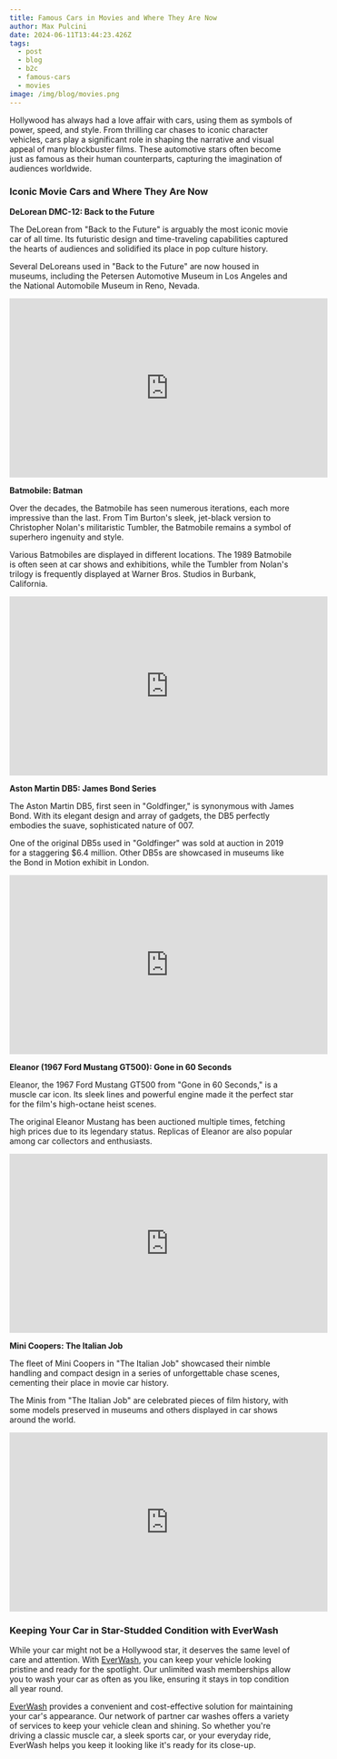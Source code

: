 ```yaml
---
title: Famous Cars in Movies and Where They Are Now
author: Max Pulcini
date: 2024-06-11T13:44:23.426Z
tags:
  - post
  - blog
  - b2c
  - famous-cars
  - movies
image: /img/blog/movies.png
---
```

Hollywood has always had a love affair with cars, using them as symbols of power, speed, and style. From thrilling car chases to iconic character vehicles, cars play a significant role in shaping the narrative and visual appeal of many blockbuster films. These automotive stars often become just as famous as their human counterparts, capturing the imagination of audiences worldwide.

### Iconic Movie Cars and Where They Are Now

**DeLorean DMC-12: Back to the Future**

The DeLorean from "Back to the Future" is arguably the most iconic movie car of all time. Its futuristic design and time-traveling capabilities captured the hearts of audiences and solidified its place in pop culture history.

Several DeLoreans used in "Back to the Future" are now housed in museums, including the Petersen Automotive Museum in Los Angeles and the National Automobile Museum in Reno, Nevada.

<iframe width="560" height="315" src="https://www.youtube.com/embed/FWG3Dfss3Jc?si=p-fyKp9xqJfXPLMK" title="YouTube video player" frameborder="0" allow="accelerometer; autoplay; clipboard-write; encrypted-media; gyroscope; picture-in-picture; web-share" referrerpolicy="strict-origin-when-cross-origin" allowfullscreen></iframe>

**Batmobile: Batman**

Over the decades, the Batmobile has seen numerous iterations, each more impressive than the last. From Tim Burton's sleek, jet-black version to Christopher Nolan's militaristic Tumbler, the Batmobile remains a symbol of superhero ingenuity and style.

Various Batmobiles are displayed in different locations. The 1989 Batmobile is often seen at car shows and exhibitions, while the Tumbler from Nolan's trilogy is frequently displayed at Warner Bros. Studios in Burbank, California.

<iframe width="560" height="315" src="https://www.youtube.com/embed/4jvoQDVnzv4?si=qYRyvrRuysPpF9GA" title="YouTube video player" frameborder="0" allow="accelerometer; autoplay; clipboard-write; encrypted-media; gyroscope; picture-in-picture; web-share" referrerpolicy="strict-origin-when-cross-origin" allowfullscreen></iframe>

**Aston Martin DB5: James Bond Series**

The Aston Martin DB5, first seen in "Goldfinger," is synonymous with James Bond. With its elegant design and array of gadgets, the DB5 perfectly embodies the suave, sophisticated nature of 007.

One of the original DB5s used in "Goldfinger" was sold at auction in 2019 for a staggering $6.4 million. Other DB5s are showcased in museums like the Bond in Motion exhibit in London.

<iframe width="560" height="315" src="https://www.youtube.com/embed/oaEiL7zR2aQ?si=z859d7jbKgZQVhth" title="YouTube video player" frameborder="0" allow="accelerometer; autoplay; clipboard-write; encrypted-media; gyroscope; picture-in-picture; web-share" referrerpolicy="strict-origin-when-cross-origin" allowfullscreen></iframe>

**Eleanor (1967 Ford Mustang GT500): Gone in 60 Seconds**

Eleanor, the 1967 Ford Mustang GT500 from "Gone in 60 Seconds," is a muscle car icon. Its sleek lines and powerful engine made it the perfect star for the film's high-octane heist scenes.

The original Eleanor Mustang has been auctioned multiple times, fetching high prices due to its legendary status. Replicas of Eleanor are also popular among car collectors and enthusiasts.

<iframe width="560" height="315" src="https://www.youtube.com/embed/N8b2_YByEBU?si=dyX0YvZ2l24bPrBe" title="YouTube video player" frameborder="0" allow="accelerometer; autoplay; clipboard-write; encrypted-media; gyroscope; picture-in-picture; web-share" referrerpolicy="strict-origin-when-cross-origin" allowfullscreen></iframe>

**Mini Coopers: The Italian Job**

The fleet of Mini Coopers in "The Italian Job" showcased their nimble handling and compact design in a series of unforgettable chase scenes, cementing their place in movie car history.

The Minis from "The Italian Job" are celebrated pieces of film history, with some models preserved in museums and others displayed in car shows around the world.

<iframe width="560" height="315" src="https://www.youtube.com/embed/6u62DC8AkOw?si=CkI1ByIRVaF21g2x" title="YouTube video player" frameborder="0" allow="accelerometer; autoplay; clipboard-write; encrypted-media; gyroscope; picture-in-picture; web-share" referrerpolicy="strict-origin-when-cross-origin" allowfullscreen></iframe>

### Keeping Your Car in Star-Studded Condition with EverWash

While your car might not be a Hollywood star, it deserves the same level of care and attention. With [EverWash](https://www.everwash.com/members), you can keep your vehicle looking pristine and ready for the spotlight. Our unlimited wash memberships allow you to wash your car as often as you like, ensuring it stays in top condition all year round.

[EverWash](https://www.everwash.com/members) provides a convenient and cost-effective solution for maintaining your car's appearance. Our network of partner car washes offers a variety of services to keep your vehicle clean and shining. So whether you're driving a classic muscle car, a sleek sports car, or your everyday ride, EverWash helps you keep it looking like it's ready for its close-up.